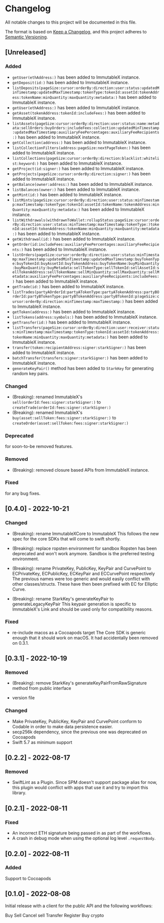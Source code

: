 # Changelog

All notable changes to this project will be documented in this file.

The format is based on [Keep a Changelog](https://keepachangelog.com/en/1.0.0/),
and this project adheres to [Semantic Versioning](https://semver.org/spec/v2.0.0.html).

## [Unreleased]

### Added

- `getUser(ethAddress:)` has been added to ImmutableX instance.
- `getDeposit(id:)` has been added to ImmutableX instance.
- `listDeposits(pageSize:cursor:orderBy:direction:user:status:updatedMinTimestamp:updatedMaxTimestamp:tokenType:tokenId:assetId:tokenAddress:tokenName:minQuantity:maxQuantity:metadata:)` has been added to ImmutableX instance.
- `getUser(ethAddress:)` has been added to ImmutableX instance.
- `getAsset(tokenAddress:tokenId:includeFees:)` has been added to ImmutableX instance.
- `listAssets(pageSize:cursor:orderBy:direction:user:status:name:metadata:sellOrders:buyOrders:includeFees:collection:updatedMinTimestamp:updatedMaxTimestamp:auxiliaryFeePercentages:auxiliaryFeeRecipients:)` has been added to ImmutableX instance.
- `getCollection(address:)` has been added to ImmutableX instance.
- `listCollectionFilters(address:pageSize:nextPageToken:)` has been added to ImmutableX instance.
- `listCollections(pageSize:cursor:orderBy:direction:blacklist:whitelist:keyword:)` has been added to ImmutableX instance.
- `getProject(id:signer:)` has been added to ImmutableX instance.
- `getProjects(pageSize:cursor:orderBy:direction:signer:)` has been added to ImmutableX instance.
- `getBalance(owner:address:)` has been added to ImmutableX instance.
- `listBalances(owner:)` has been added to ImmutableX instance.
- `getMint(id:)` has been added to ImmutableX instance.
- `listMints(pageSize:cursor:orderBy:direction:user:status:minTimestamp:maxTimestamp:tokenType:tokenId:assetId:tokenName:tokenAddress:minQuantity:maxQuantity:metadata:)` has been added to ImmutableX instance.
- `listWithdrawals(withdrawnToWallet:rollupStatus:pageSize:cursor:orderBy:direction:user:status:minTimestamp:maxTimestamp:tokenType:)tokenId:assetId:tokenAddress:tokenName:minQuantity:maxQuantity:metadata:)` has been added to ImmutableX instance.
- `getWithdrawal(id:)` has been added to ImmutableX instance.
- `getOrder(id:includeFees:auxiliaryFeePercentages:auxiliaryFeeRecipients:)` has been added to ImmutableX instance.
- `listOrders(pageSize:cursor:orderBy:direction:user:status:minTimestamp:maxTimestamp:updatedMinTimestamp:updatedMaxTimestamp:buyTokenType:buyTokenId:buyAssetId:buyTokenAddress:buyTokenName:buyMinQuantity:buyMaxQuantity:buyMetadata:sellTokenType:sellTokenId:sellAssetId:sellTokenAddress:sellTokenName:sellMinQuantity:sellMaxQuantity:sellMetadata:auxiliaryFeePercentages:auxiliaryFeeRecipients:includeFees:)` has been added to ImmutableX instance.
- `getTrade(id:)` has been added to ImmutableX instance.
- `listTrades(partyAOrderId:partyATokenType:partyATokenAddress:partyBOrderId:partyBTokenType:partyBTokenAddress:partyBTokenId:p)ageSize:cursor:orderBy:direction:minTimestamp:maxTimestamp:)` has been added to ImmutableX instance.
- `getToken(address:)` has been added to ImmutableX instance.
- `listTokens(address:symbols:)` has been added to ImmutableX instance.
- `getTransfer(id:)` has been added to ImmutableX instance.
- `listTransfers(pageSize:cursor:orderBy:direction:user:receiver:status:minTimestamp:maxTimestamp:tokenType:tokenId:assetId:tokenAddress:tokenName:minQuantity:maxQuantity:metadata:)` has been added to ImmutableX instance.
- `transfer(token:recipientAddress:signer:starkSigner:)` has been added to ImmutableX instance.
- `batchTransfer(transfers:signer:starkSigner:)` has been added to ImmutableX instance.
- `generateKeyPair()` method has been added to `StarkKey` for generating random key pairs.

### Changed

- (Breaking): renamed ImmutableX's `sell(orderId:fees:signer:starkSigner:)` to `createTrade(orderId:fees:signer:starkSigner:)`
- (Breaking): renamed ImmutableX's `buy(asset:sellToken:fees:signer:starkSigner:)` to `createOrder(asset:sellToken:fees:signer:starkSigner:)`

### Deprecated

for soon-to-be removed features.

### Removed

- (Breaking): removed closure based APIs from ImmutableX instance.

### Fixed

for any bug fixes.

## [0.4.0] - 2022-10-21

### Changed

- (Breaking): rename ImmutableXCore to ImmutableX
This follows the new spec for the core SDKs that will come to swift shortly.

- (Breaking): replace ropsten environment for sandbox
Ropsten has been deprecated and won't work anymore. Sandbox is the preferred testing environment.

- (Breaking): rename PrivateKey, PublicKey, KeyPair and CurvePoint to ECPrivateKey, ECPublicKey, ECKeyPair and ECCurvePoint respectively
The previous names were too generic and would easily conflict with other classes/structs. These have then been prefixed with EC for Elliptic Curve.

- (Breaking): rename StarkKey's generateKeyPair to generateLegacyKeyPair
This keypair generation is specific to ImmutableX's Link and should be used only for compatibility reasons.

### Fixed

- re-include macos as a Cocoapods target
The Core SDK is generic enough that it should work on macOS. It had accidentally been removed on 0.3.1.

## [0.3.1] - 2022-10-19

### Removed

- (Breaking): remove StarkKey's generateKeyPairFromRawSignature method from public interface 

- version file

### Changed

- Make PrivateKey, PublicKey, KeyPair and CurvePoint conform to Codable in order to make data persistence easier.
- secp256k dependency, since the previous one was deprecated on Cocoapods
- Swift 5.7 as minimum support

## [0.2.2] - 2022-08-17

### Removed

- SwiftLint as a Plugin. Since SPM doesn't support package alias for now, this plugin would conflict with apps that use 
it and try to import this library.

## [0.2.1] - 2022-08-11

### Fixed

- An incorrect ETH signature being passed in as part of the workflows.
- A crash in debug mode when using the optional log level `.requestBody`.

## [0.2.0] - 2022-08-11

### Added

Support to Cocoapods

## [0.1.0] - 2022-08-08

Initial release with a client for the public API and the following workflows:

Buy
Sell
Cancel sell
Transfer
Register
Buy crypto
